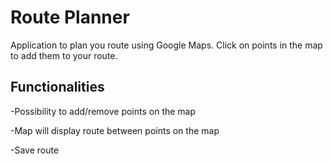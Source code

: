 # Route Planner
Application to plan you route using Google Maps. Click on points in the map to add them to your route.

## Functionalities
-Possibility to add/remove points on the map

-Map will display route between points on the map

-Save route

